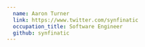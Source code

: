 ```yaml
---
  name: Aaron Turner
  link: https://www.twitter.com/synfinatic
  occupation_title: Software Engineer
  github: synfinatic
---
```


